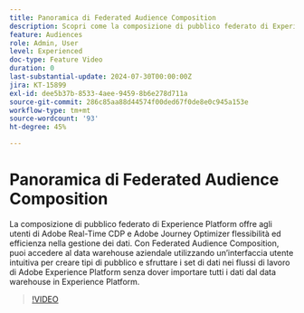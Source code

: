 ```yaml
---
title: Panoramica di Federated Audience Composition
description: Scopri come la composizione di pubblico federato di Experience Platform offre agli utenti di Adobe Real-Time CDP e Adobe Journey Optimizer flessibilità ed efficienza nella gestione dei dati.
feature: Audiences
role: Admin, User
level: Experienced
doc-type: Feature Video
duration: 0
last-substantial-update: 2024-07-30T00:00:00Z
jira: KT-15899
exl-id: dee5b37b-8533-4aee-9459-8b6e278d711a
source-git-commit: 286c85aa88d44574f00ded67f0de8e0c945a153e
workflow-type: tm+mt
source-wordcount: '93'
ht-degree: 45%

---
```


# Panoramica di Federated Audience Composition

La composizione di pubblico federato di Experience Platform offre agli utenti di Adobe Real-Time CDP e Adobe Journey Optimizer flessibilità ed efficienza nella gestione dei dati. Con Federated Audience Composition, puoi accedere al data warehouse aziendale utilizzando un’interfaccia utente intuitiva per creare tipi di pubblico e sfruttare i set di dati nei flussi di lavoro di Adobe Experience Platform senza dover importare tutti i dati dal data warehouse in Experience Platform.

>[!VIDEO](https://video.tv.adobe.com/v/3432261/?learn=on&enablevpops)

